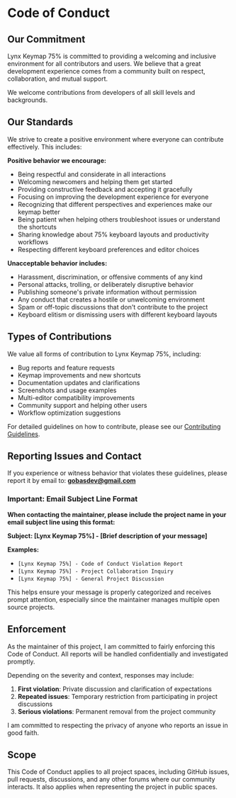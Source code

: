 # Code of Conduct

## Our Commitment

Lynx Keymap 75% is committed to providing a welcoming and inclusive environment for all contributors and users. We believe that a great development experience comes from a community built on respect, collaboration, and mutual support.

We welcome contributions from developers of all skill levels and backgrounds.

## Our Standards

We strive to create a positive environment where everyone can contribute effectively. This includes:

**Positive behavior we encourage:**

- Being respectful and considerate in all interactions
- Welcoming newcomers and helping them get started
- Providing constructive feedback and accepting it gracefully
- Focusing on improving the development experience for everyone
- Recognizing that different perspectives and experiences make our keymap better
- Being patient when helping others troubleshoot issues or understand the shortcuts
- Sharing knowledge about 75% keyboard layouts and productivity workflows
- Respecting different keyboard preferences and editor choices

**Unacceptable behavior includes:**

- Harassment, discrimination, or offensive comments of any kind
- Personal attacks, trolling, or deliberately disruptive behavior
- Publishing someone's private information without permission
- Any conduct that creates a hostile or unwelcoming environment
- Spam or off-topic discussions that don't contribute to the project
- Keyboard elitism or dismissing users with different keyboard layouts

## Types of Contributions

We value all forms of contribution to Lynx Keymap 75%, including:

- Bug reports and feature requests
- Keymap improvements and new shortcuts
- Documentation updates and clarifications
- Screenshots and usage examples
- Multi-editor compatibility improvements
- Community support and helping other users
- Workflow optimization suggestions

For detailed guidelines on how to contribute, please see our [Contributing Guidelines](https://github.com/bastndev/Lynx-Keymap-75/blob/main/CONTRIBUTING.md).

## Reporting Issues and Contact

If you experience or witness behavior that violates these guidelines, please report it by email to: **gobasdev@gmail.com**

### Important: Email Subject Line Format

**When contacting the maintainer, please include the project name in your email subject line using this format:**

**Subject: [Lynx Keymap 75%] - [Brief description of your message]**

**Examples:**
- `[Lynx Keymap 75%] - Code of Conduct Violation Report`
- `[Lynx Keymap 75%] - Project Collaboration Inquiry`
- `[Lynx Keymap 75%] - General Project Discussion`

This helps ensure your message is properly categorized and receives prompt attention, especially since the maintainer manages multiple open source projects.

## Enforcement

As the maintainer of this project, I am committed to fairly enforcing this Code of Conduct. All reports will be handled confidentially and investigated promptly. 

Depending on the severity and context, responses may include:

1. **First violation**: Private discussion and clarification of expectations
2. **Repeated issues**: Temporary restriction from participating in project discussions
3. **Serious violations**: Permanent removal from the project community

I am committed to respecting the privacy of anyone who reports an issue in good faith.

## Scope

This Code of Conduct applies to all project spaces, including GitHub issues, pull requests, discussions, and any other forums where our community interacts. It also applies when representing the project in public spaces.

